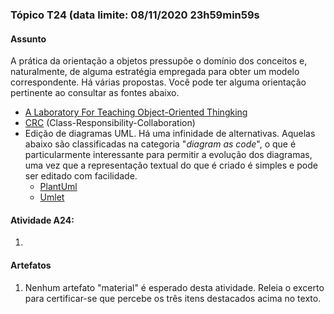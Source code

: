 ### Tópico T24 (data limite: **08/11/2020 23h59min59s**

#### Assunto

A prática da orientação a objetos pressupõe o domínio dos conceitos e, naturalmente,
de alguma estratégia empregada para obter um modelo correspondente. Há várias propostas. Você 
pode ter alguma orientação pertinente ao consultar as fontes abaixo. 
- [A Laboratory For Teaching Object-Oriented Thingking](http://c2.com/doc/oopsla89/paper.html)
- [CRC](https://en.wikipedia.org/wiki/Class-responsibility-collaboration_card) (Class-Responsibility-Collaboration)
- Edição de diagramas UML. Há uma infinidade de alternativas. Aquelas abaixo são classificadas na categoria
"_diagram as code_", o que é particularmente interessante para permitir a evolução dos diagramas, uma vez que a 
representação textual do que é criado é simples e pode ser editado com facilidade. 
  - [PlantUml](https://plantuml.com/class-diagram)
  - [Umlet](https://www.umlet.com/)



#### Atividade A24:

1. 

#### Artefatos

1. Nenhum artefato "material" é esperado desta atividade. Releia o excerto
para certificar-se que percebe os três itens destacados acima no texto. 
